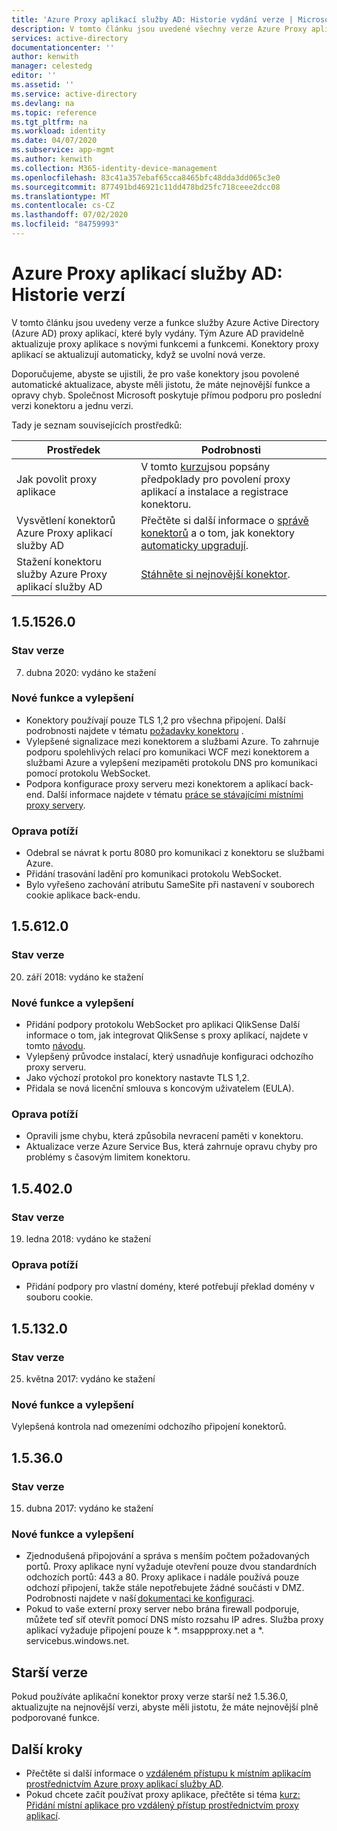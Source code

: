 ```yaml
---
title: 'Azure Proxy aplikací služby AD: Historie vydání verze | Microsoft Docs'
description: V tomto článku jsou uvedené všechny verze Azure Proxy aplikací služby AD a popisuje nové funkce a opravené problémy.
services: active-directory
documentationcenter: ''
author: kenwith
manager: celestedg
editor: ''
ms.assetid: ''
ms.service: active-directory
ms.devlang: na
ms.topic: reference
ms.tgt_pltfrm: na
ms.workload: identity
ms.date: 04/07/2020
ms.subservice: app-mgmt
ms.author: kenwith
ms.collection: M365-identity-device-management
ms.openlocfilehash: 83c41a357ebaf65cca8465bfc48dda3dd065c3e0
ms.sourcegitcommit: 877491bd46921c11dd478bd25fc718ceee2dcc08
ms.translationtype: MT
ms.contentlocale: cs-CZ
ms.lasthandoff: 07/02/2020
ms.locfileid: "84759993"
---
```

# <a name="azure-ad-application-proxy-version-release-history"></a>Azure Proxy aplikací služby AD: Historie verzí
V tomto článku jsou uvedeny verze a funkce služby Azure Active Directory (Azure AD) proxy aplikací, které byly vydány. Tým Azure AD pravidelně aktualizuje proxy aplikace s novými funkcemi a funkcemi. Konektory proxy aplikací se aktualizují automaticky, když se uvolní nová verze. 

Doporučujeme, abyste se ujistili, že pro vaše konektory jsou povolené automatické aktualizace, abyste měli jistotu, že máte nejnovější funkce a opravy chyb. Společnost Microsoft poskytuje přímou podporu pro poslední verzi konektoru a jednu verzi.

Tady je seznam souvisejících prostředků:

Prostředek |  Podrobnosti
--------- | --------- |
Jak povolit proxy aplikace | V tomto [kurzu](application-proxy-add-on-premises-application.md)jsou popsány předpoklady pro povolení proxy aplikací a instalace a registrace konektoru.
Vysvětlení konektorů Azure Proxy aplikací služby AD | Přečtěte si další informace o [správě konektorů](application-proxy-connectors.md) a o tom, jak konektory [automaticky upgradují](application-proxy-connectors.md#automatic-updates).
Stažení konektoru služby Azure Proxy aplikací služby AD |  [Stáhněte si nejnovější konektor](https://download.msappproxy.net/subscription/d3c8b69d-6bf7-42be-a529-3fe9c2e70c90/connector/download).

## <a name="1515260"></a>1.5.1526.0

### <a name="release-status"></a>Stav verze

7. dubna 2020: vydáno ke stažení

### <a name="new-features-and-improvements"></a>Nové funkce a vylepšení
-   Konektory používají pouze TLS 1,2 pro všechna připojení. Další podrobnosti najdete v tématu [požadavky konektoru](application-proxy-add-on-premises-application.md#before-you-begin) .
- Vylepšené signalizace mezi konektorem a službami Azure. To zahrnuje podporu spolehlivých relací pro komunikaci WCF mezi konektorem a službami Azure a vylepšení mezipaměti protokolu DNS pro komunikaci pomocí protokolu WebSocket.
- Podpora konfigurace proxy serveru mezi konektorem a aplikací back-end. Další informace najdete v tématu [práce se stávajícími místními proxy servery](application-proxy-configure-connectors-with-proxy-servers.md).

### <a name="fixed-issues"></a>Oprava potíží
- Odebral se návrat k portu 8080 pro komunikaci z konektoru se službami Azure.
- Přidání trasování ladění pro komunikaci protokolu WebSocket. 
- Bylo vyřešeno zachování atributu SameSite při nastavení v souborech cookie aplikace back-endu.

## <a name="156120"></a>1.5.612.0

### <a name="release-status"></a>Stav verze

20. září 2018: vydáno ke stažení

### <a name="new-features-and-improvements"></a>Nové funkce a vylepšení

- Přidání podpory protokolu WebSocket pro aplikaci QlikSense Další informace o tom, jak integrovat QlikSense s proxy aplikací, najdete v tomto [návodu](application-proxy-qlik.md). 
- Vylepšený průvodce instalací, který usnadňuje konfiguraci odchozího proxy serveru. 
- Jako výchozí protokol pro konektory nastavte TLS 1,2. 
- Přidala se nová licenční smlouva s koncovým uživatelem (EULA).  

### <a name="fixed-issues"></a>Oprava potíží

- Opravili jsme chybu, která způsobila nevracení paměti v konektoru.
- Aktualizace verze Azure Service Bus, která zahrnuje opravu chyby pro problémy s časovým limitem konektoru.

## <a name="154020"></a>1.5.402.0

### <a name="release-status"></a>Stav verze

19. ledna 2018: vydáno ke stažení

### <a name="fixed-issues"></a>Oprava potíží

- Přidání podpory pro vlastní domény, které potřebují překlad domény v souboru cookie.

## <a name="151320"></a>1.5.132.0

### <a name="release-status"></a>Stav verze 

25. května 2017: vydáno ke stažení 

### <a name="new-features-and-improvements"></a>Nové funkce a vylepšení 

Vylepšená kontrola nad omezeními odchozího připojení konektorů. 

## <a name="15360"></a>1.5.36.0

### <a name="release-status"></a>Stav verze

15. dubna 2017: vydáno ke stažení

### <a name="new-features-and-improvements"></a>Nové funkce a vylepšení

- Zjednodušená připojování a správa s menším počtem požadovaných portů. Proxy aplikace nyní vyžaduje otevření pouze dvou standardních odchozích portů: 443 a 80. Proxy aplikace i nadále používá pouze odchozí připojení, takže stále nepotřebujete žádné součásti v DMZ. Podrobnosti najdete v naší [dokumentaci ke konfiguraci](application-proxy-add-on-premises-application.md).  
- Pokud to vaše externí proxy server nebo brána firewall podporuje, můžete teď síť otevřít pomocí DNS místo rozsahu IP adres. Služba proxy aplikací vyžaduje připojení pouze k *. msappproxy.net a *. servicebus.windows.net.


## <a name="earlier-versions"></a>Starší verze

Pokud používáte aplikační konektor proxy verze starší než 1.5.36.0, aktualizujte na nejnovější verzi, abyste měli jistotu, že máte nejnovější plně podporované funkce.

## <a name="next-steps"></a>Další kroky
- Přečtěte si další informace o [vzdáleném přístupu k místním aplikacím prostřednictvím Azure proxy aplikací služby AD](application-proxy.md).
- Pokud chcete začít používat proxy aplikace, přečtěte si téma [kurz: Přidání místní aplikace pro vzdálený přístup prostřednictvím proxy aplikací](application-proxy-add-on-premises-application.md).
